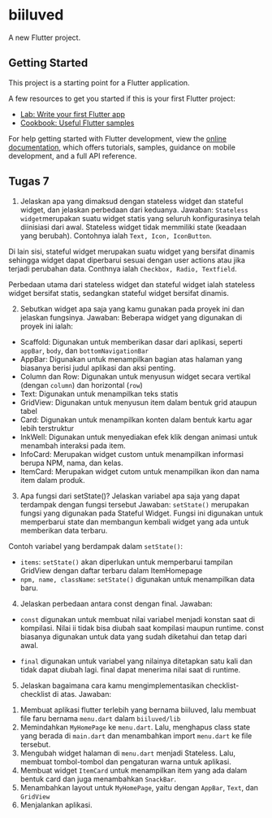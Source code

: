# biiluved

A new Flutter project.

## Getting Started

This project is a starting point for a Flutter application.

A few resources to get you started if this is your first Flutter project:

- [Lab: Write your first Flutter app](https://docs.flutter.dev/get-started/codelab)
- [Cookbook: Useful Flutter samples](https://docs.flutter.dev/cookbook)

For help getting started with Flutter development, view the
[online documentation](https://docs.flutter.dev/), which offers tutorials,
samples, guidance on mobile development, and a full API reference.

## Tugas 7

1. Jelaskan apa yang dimaksud dengan stateless widget dan stateful widget, dan jelaskan perbedaan dari keduanya.
Jawaban:
`Stateless widget`merupakan suatu widget statis yang seluruh konfigurasinya telah diinisiasi dari awal. Stateless widget tidak memmiliki state (keadaan yang berubah). Contohnya ialah `Text, Icon, IconButton`.

Di lain sisi, stateful widget merupakan suatu widget yang bersifat dinamis sehingga widget dapat diperbarui sesuai dengan user actions atau jika terjadi perubahan data. Conthnya ialah `Checkbox, Radio, Textfield`.

Perbedaan utama dari stateless widget dan stateful widget ialah stateless widget bersifat statis, sedangkan stateful widget bersifat dinamis.

2. Sebutkan widget apa saja yang kamu gunakan pada proyek ini dan jelaskan fungsinya.
Jawaban: Beberapa widget yang digunakan di proyek ini ialah:
- Scaffold: Digunakan untuk memberikan dasar dari aplikasi, seperti `appBar`, `body`, dan `bottomNavigationBar`
- AppBar: Digunakan untuk menampilkan bagian atas halaman yang biasanya berisi judul aplikasi dan aksi penting.
- Column dan Row: Digunakan untuk menyusun widget secara vertikal (dengan `column`) dan horizontal (`row`)
- Text: Digunakan untuk menampilkan teks statis
- GridView: Digunakan untuk menyusun item dalam bentuk grid ataupun tabel
- Card: Digunakan untuk menampilkan konten dalam bentuk kartu agar lebih terstruktur
- InkWell: Digunakan untuk menyediakan efek klik dengan animasi untuk menambah interaksi pada item.
- InfoCard: Merupakan widget custom untuk menampilkan informasi berupa NPM, nama, dan kelas.
- ItemCard: Merupakan widget cutom untuk menampilkan ikon dan nama item dalam produk.


3. Apa fungsi dari setState()? Jelaskan variabel apa saja yang dapat terdampak dengan fungsi tersebut
Jawaban:
`setState()` merupakan fungsi yang digunakan pada Stateful Widget. Fungsi ini digunakan untuk memperbarui state dan membangun kembali widget yang ada untuk memberikan data terbaru. 

Contoh variabel yang berdampak dalam `setState()`:
- `items`: `setState()` akan diperlukan untuk memperbarui tampilan GridView dengan daftar terbaru dalam ItemHomepage
- `npm, name, className`: `setState()` digunakan untuk menampilkan data baru.

4. Jelaskan perbedaan antara const dengan final.
Jawaban:
- `const` digunakan untuk membuat nilai variabel menjadi konstan saat di kompilasi. Nilai ii tidak bisa diubah saat kompilasi maupun runtime. const biasanya digunakan untuk data yang sudah diketahui dan tetap dari awal. 

- `final` digunakan untuk variabel yang nilainya ditetapkan satu kali dan tidak dapat diubah lagi. final dapat menerima nilai saat di runtime.

5. Jelaskan bagaimana cara kamu mengimplementasikan checklist-checklist di atas.
Jawaban:
1) Membuat aplikasi flutter terlebih yang bernama biiluved, lalu membuat file faru bernama `menu.dart` dalam `biiluved/lib`
2) Memindahkan `MyHomePage` ke `menu.dart`. Lalu, menghapus class state yang berada di `main.dart` dan menambahkan import `menu.dart` ke file tersebut.
3) Mengubah widget halaman di `menu.dart` menjadi Stateless. Lalu, membuat tombol-tombol dan pengaturan warna untuk aplikasi.
4) Membuat widget `ItemCard` untuk menampilkan item yang ada dalam bentuk card dan juga menambahkan `SnackBar`.
5) Menambahkan layout untuk `MyHomePage`, yaitu dengan `AppBar`, `Text`, dan `GridView`
6) Menjalankan aplikasi.
